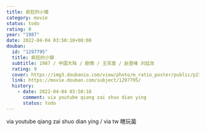 ```yaml
---
title: 疯狂的小镇
category: movie
status: todo
rating: 0
year: "1987"
date: 2022-04-04 03:50:18+08:00
douban:
  id: "1297795"
  title: 疯狂的小镇
  subtitle: 1987 / 中国大陆 / 剧情 / 王凤奎 / 赵登峰 刘廷尧
  rating: 9
  cover: https://img3.doubanio.com/view/photo/m_ratio_poster/public/p2791150317.jpg
  link: https://movie.douban.com/subject/1297795/
  history:
    - date: 2022-04-04 03:50:18
      comment: via youtube qiang zai shuo dian ying
      status: todo
---
```


via youtube qiang zai shuo dian ying / via tw  瞎玩菌
